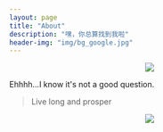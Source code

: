 ```yaml
---
layout: page
title: "About"
description: "嘿，你总算找到我啦"
header-img: "img/bg_google.jpg"
---
```


<center>
    <p><img src="http://oacl4nhb6.bkt.clouddn.com/icon_maoyan.jpg" align="center"></p>
</center>

Ehhhh...I know it's not a good question.






> Live long and prosper

<center>
    <p><img src="http://dreamofbook.qiniudn.com/hacker.png" align="center"></p>
</center>
